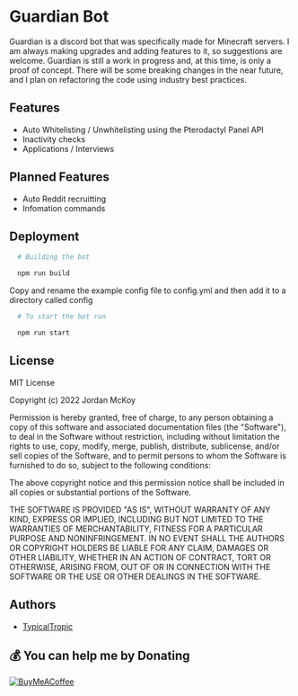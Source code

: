 # Guardian Bot

Guardian is a discord bot that was specifically made for Minecraft servers. I am always making upgrades and adding features to it, so suggestions are welcome. Guardian is still a work in progress and, at this time, is only a proof of concept. There will be some breaking changes in the near future, and I plan on refactoring the code using industry best practices.




## Features

- Auto Whitelisting / Unwhitelisting using the Pterodactyl Panel API
- Inactivity checks
- Applications / Interviews

## Planned Features

- Auto Reddit recruitting
- Infomation commands
## Deployment

```bash
  # Building the bot

  npm run build
```

Copy and rename the example config file to config.yml and then add it to a directory called config


```bash
  # To start the bot run 

  npm run start
```

## License

MIT License

Copyright (c) 2022 Jordan McKoy

Permission is hereby granted, free of charge, to any person obtaining a copy
of this software and associated documentation files (the "Software"), to deal
in the Software without restriction, including without limitation the rights
to use, copy, modify, merge, publish, distribute, sublicense, and/or sell
copies of the Software, and to permit persons to whom the Software is
furnished to do so, subject to the following conditions:

The above copyright notice and this permission notice shall be included in all
copies or substantial portions of the Software.

THE SOFTWARE IS PROVIDED "AS IS", WITHOUT WARRANTY OF ANY KIND, EXPRESS OR
IMPLIED, INCLUDING BUT NOT LIMITED TO THE WARRANTIES OF MERCHANTABILITY,
FITNESS FOR A PARTICULAR PURPOSE AND NONINFRINGEMENT. IN NO EVENT SHALL THE
AUTHORS OR COPYRIGHT HOLDERS BE LIABLE FOR ANY CLAIM, DAMAGES OR OTHER
LIABILITY, WHETHER IN AN ACTION OF CONTRACT, TORT OR OTHERWISE, ARISING FROM,
OUT OF OR IN CONNECTION WITH THE SOFTWARE OR THE USE OR OTHER DEALINGS IN THE
SOFTWARE.


## Authors

- [TypicalTropic](https://www.github.com/TypicalTropic)

## 💰 You can help me by Donating
[![BuyMeACoffee](https://img.shields.io/badge/Buy%20Me%20a%20Coffee-ffdd00?style=for-the-badge&logo=buy-me-a-coffee&logoColor=black)](https://buymeacoffee.com/https://www.buymeacoffee.com/typicaltropic) 

